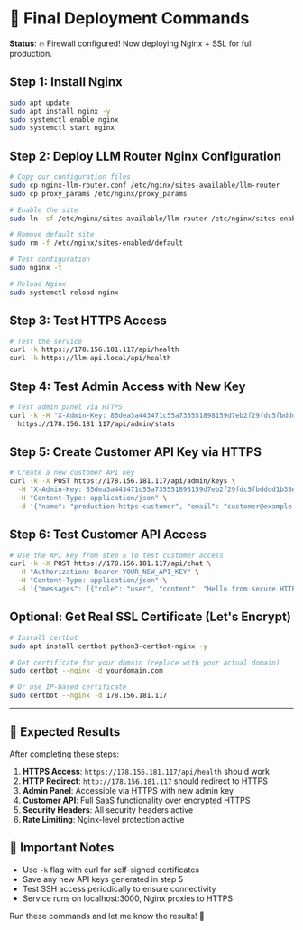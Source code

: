 # 🚀 Final Deployment Commands

**Status**: 🔥 Firewall configured! Now deploying Nginx + SSL for full production.

## Step 1: Install Nginx
```bash
sudo apt update
sudo apt install nginx -y
sudo systemctl enable nginx
sudo systemctl start nginx
```

## Step 2: Deploy LLM Router Nginx Configuration
```bash
# Copy our configuration files
sudo cp nginx-llm-router.conf /etc/nginx/sites-available/llm-router
sudo cp proxy_params /etc/nginx/proxy_params

# Enable the site
sudo ln -sf /etc/nginx/sites-available/llm-router /etc/nginx/sites-enabled/

# Remove default site
sudo rm -f /etc/nginx/sites-enabled/default

# Test configuration
sudo nginx -t

# Reload Nginx
sudo systemctl reload nginx
```

## Step 3: Test HTTPS Access
```bash
# Test the service
curl -k https://178.156.181.117/api/health
curl -k https://llm-api.local/api/health
```

## Step 4: Test Admin Access with New Key
```bash
# Test admin panel via HTTPS
curl -k -H "X-Admin-Key: 85dea3a443471c55a735551898159d7eb2f29fdc5fbdddd1b38eb513e7b887a6" \
  https://178.156.181.117/api/admin/stats
```

## Step 5: Create Customer API Key via HTTPS
```bash
# Create a new customer API key
curl -k -X POST https://178.156.181.117/api/admin/keys \
  -H "X-Admin-Key: 85dea3a443471c55a735551898159d7eb2f29fdc5fbdddd1b38eb513e7b887a6" \
  -H "Content-Type: application/json" \
  -d '{"name": "production-https-customer", "email": "customer@example.com", "tier": "pro"}'
```

## Step 6: Test Customer API Access
```bash
# Use the API key from step 5 to test customer access
curl -k -X POST https://178.156.181.117/api/chat \
  -H "Authorization: Bearer YOUR_NEW_API_KEY" \
  -H "Content-Type: application/json" \
  -d '{"messages": [{"role": "user", "content": "Hello from secure HTTPS!"}]}'
```

## Optional: Get Real SSL Certificate (Let's Encrypt)
```bash
# Install certbot
sudo apt install certbot python3-certbot-nginx -y

# Get certificate for your domain (replace with your actual domain)
sudo certbot --nginx -d yourdomain.com

# Or use IP-based certificate
sudo certbot --nginx -d 178.156.181.117
```

---

## 🎯 Expected Results

After completing these steps:

1. **HTTPS Access**: `https://178.156.181.117/api/health` should work
2. **HTTP Redirect**: `http://178.156.181.117` should redirect to HTTPS
3. **Admin Panel**: Accessible via HTTPS with new admin key
4. **Customer API**: Full SaaS functionality over encrypted HTTPS
5. **Security Headers**: All security headers active
6. **Rate Limiting**: Nginx-level protection active

## 🚨 Important Notes

- Use `-k` flag with curl for self-signed certificates
- Save any new API keys generated in step 5
- Test SSH access periodically to ensure connectivity
- Service runs on localhost:3000, Nginx proxies to HTTPS

Run these commands and let me know the results! 🚀